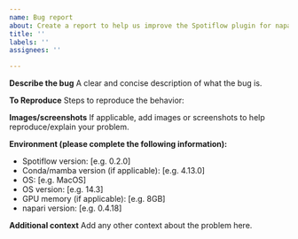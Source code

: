 ```yaml
---
name: Bug report
about: Create a report to help us improve the Spotiflow plugin for napari
title: ''
labels: ''
assignees: ''

---
```


**Describe the bug**
A clear and concise description of what the bug is.

**To Reproduce**
Steps to reproduce the behavior:

**Images/screenshots**
If applicable, add images or screenshots to help reproduce/explain your problem.

**Environment (please complete the following information):**
 - Spotiflow version: [e.g. 0.2.0]
 - Conda/mamba version (if applicable): [e.g. 4.13.0]
 - OS: [e.g. MacOS]
 - OS version: [e.g. 14.3]
 - GPU memory (if applicable): [e.g. 8GB]
 - napari version: [e.g. 0.4.18]


**Additional context**
Add any other context about the problem here.
